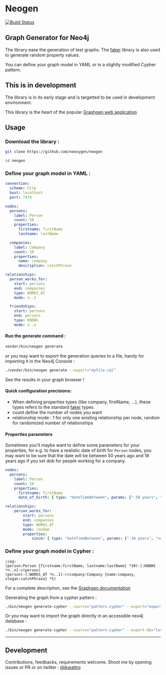 # Neogen

[![Build Status](https://travis-ci.org/neoxygen/neo4j-neogen.svg?branch=master)](https://travis-ci.org/neoxygen/neo4j-neogen)

## Graph Generator for Neo4j

The library ease the generation of test graphs. The [faker](https://github.com/fzaninotto/faker) library is also used to generate random property values.

You can define your graph model in YAML or in a slightly modified Cypher pattern.

## This is in development

The library is in its early stage and is targetted to be used in development environment.

This library is the heart of the popular [Graphgen web application](http://graphgen.neoxygen.io)

## Usage

### Download the library :

```bash
git clone https://github.com/neoxygen/neogen

cd neogen
```

### Define your graph model in YAML :

```yaml
connection:
  scheme: http
  host: localhost
  port: 7474

nodes:
  persons:
    label: Person
    count: 50
    properties:
      firstname: firstName
      lastname: lastName

  companies:
    label: Company
    count: 10
    properties:
      name: company
      description: catchPhrase

relationships:
  person_works_for:
    start: persons
    end: companies
    type: WORKS_AT
    mode: n..1

  friendships:
    start: persons
    end: persons
    type: KNOWS
    mode: n..n
```

#### Run the generate command :

```bash
vendor/bin/neogen generate
```

or you may want to export the generation queries to a file, handy for importing it in the Neo4j Console :

```bash
./vendor/bin/neogen generate --export="myfile.cql"
```

See the results in your graph browser !

#### Quick configuration precisions:

* When defining properties types (like company, firstName, ...), these types refers to the standard [faker](https://github.com/fzaninotto/faker) types.
* count define the number of nodes you want
* relationship mode : 1 for only one existing relationship per node, random for randomized number of relationships

#### Properties parameters

Sometimes you'll maybe want to define some parameters for your properties, for e.g. to have a realistic date of birth for `Person` nodes,
you may want to be sure that the date will be between 50 years ago and 18 years ago if you set dob for people working for a company.

```yaml
nodes:
  persons:
    label: Person
    count: 10
    properties:
      firstname: firstName
      date_of_birth: { type: "dateTimeBetween", params: ["-50 years", "-18 years"]}

relationships:
    person_works_for:
        start: persons
        end: companies
        type: WORKS_AT
        mode: random
        properties:
            since: { type: "dateTimeBetween", params: ["-10 years", "now"]}
```

### Define your graph model in Cypher :

```
//eg:
(person:Person {firstname:firstName, lastname:lastName} *30)-[:KNOWS *n..n]->(person)
(person)-[:WORKS_AT *n..1]->(company:Company {name:company, slogan:catchPhrase} *5)
```

For a complete description, see the [Graphgen documentation](http://graphgen.neoxygen.io/documentation)

Generating the graph from a cypher pattern :

```bash
./bin/neogen generate-cypher --source="pattern.cypher" --export="export.gen"
```

Or you may want to import the graph directly in an accessible neo4j database :

```bash
./bin/neogen generate-cypher --source="pattern.cypher" --export-db="localhost:7474"
```


---

## Development

Contributions, feedbacks, requirements welcome. Shoot me by opening issues or PR or on twitter : [@ikwattro](https://twitter.com/ikwattro)

